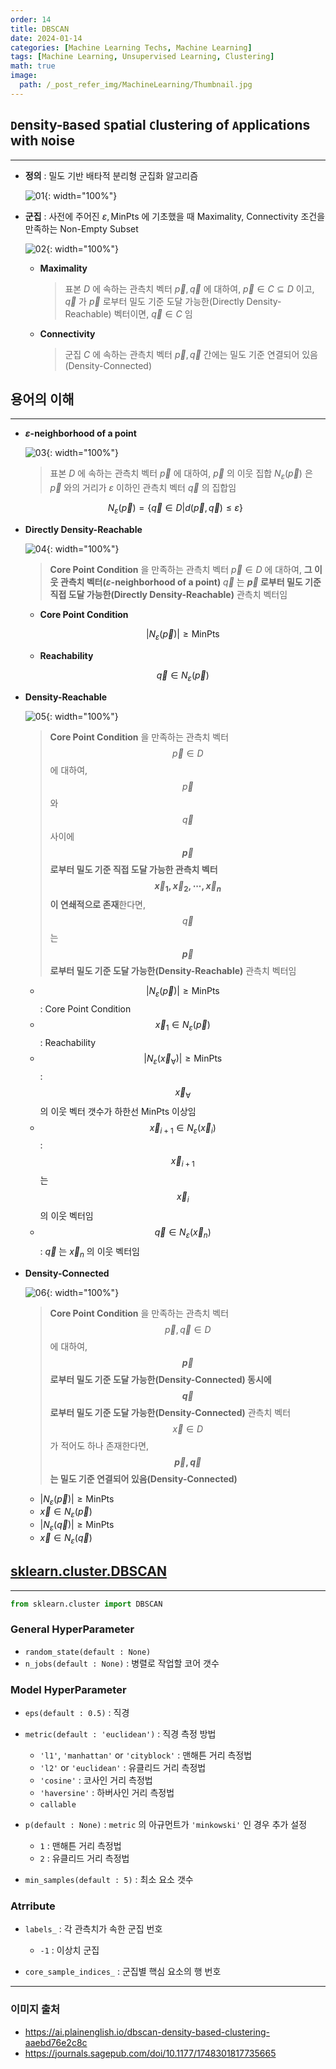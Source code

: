 ```yaml
---
order: 14
title: DBSCAN
date: 2024-01-14
categories: [Machine Learning Techs, Machine Learning]
tags: [Machine Learning, Unsupervised Learning, Clustering]
math: true
image:
  path: /_post_refer_img/MachineLearning/Thumbnail.jpg
---
```


## `D`ensity-`B`ased `S`patial `C`lustering of `A`pplications with `N`oise
-----

- **정의** : 밀도 기반 배타적 분리형 군집화 알고리즘

    ![01](/_post_refer_img/MachineLearning/14-01.png){: width="100%"}

- **군집** : 사전에 주어진 $\varepsilon, \text{MinPts}$ 에 기초했을 때 Maximality, Connectivity 조건을 만족하는 Non-Empty Subset

    ![02](/_post_refer_img/MachineLearning/14-02.png){: width="100%"}

    - **Maximality**

        > 표본 $D$ 에 속하는 관측치 벡터 $\overrightarrow{p}, \overrightarrow{q}$ 에 대하여, $\overrightarrow{p} \in C \subseteq D$ 이고, $\overrightarrow{q}$ 가 $\overrightarrow{p}$ 로부터 밀도 기준 도달 가능한(Directly Density-Reachable) 벡터이면, $\overrightarrow{q} \in C$ 임

    - **Connectivity**

        > 군집 $C$ 에 속하는 관측치 벡터 $\overrightarrow{p}, \overrightarrow{q}$ 간에는 밀도 기준 연결되어 있음(Density-Connected)

## 용어의 이해
-----

- **$\varepsilon$-neighborhood of a point**

    ![03](/_post_refer_img/MachineLearning/14-03.png){: width="100%"}

    > 표본 $D$ 에 속하는 관측치 벡터 $\overrightarrow{p}$ 에 대하여, $\overrightarrow{p}$ 의 이웃 집합 $N_{\varepsilon}(\overrightarrow{p})$ 은 $\overrightarrow{p}$ 와의 거리가 $\varepsilon$ 이하인 관측치 벡터 $\overrightarrow{q}$ 의 집합임

    $$
    N_{\varepsilon}(\overrightarrow{p})
    =\{\overrightarrow{q} \in D \big| d(\overrightarrow{p},\overrightarrow{q}) \le \varepsilon\}
    $$

- **Directly Density-Reachable**

    ![04](/_post_refer_img/MachineLearning/14-04.jpg){: width="100%"}

    > **Core Point Condition** 을 만족하는 관측치 벡터 $\overrightarrow{p} \in D$ 에 대하여, **그 이웃 관측치 벡터($\varepsilon$-neighborhood of a point)** $\overrightarrow{q}$ 는 **$\overrightarrow{p}$ 로부터 밀도 기준 직접 도달 가능한(Directly Density-Reachable)** 관측치 벡터임

    - **Core Point Condition**

        $$
        |N_{\varepsilon}(\overrightarrow{p})| \ge \text{MinPts}
        $$

    - **Reachability**

        $$
        \overrightarrow{q} \in N_{\varepsilon}(\overrightarrow{p})
        $$

- **Density-Reachable**

    ![05](/_post_refer_img/MachineLearning/14-05.jpg){: width="100%"}

    > **Core Point Condition** 을 만족하는 관측치 벡터 $$\overrightarrow{p} \in D$$ 에 대하여, $$\overrightarrow{p}$$ 와 $$\overrightarrow{q}$$ 사이에 **$$\overrightarrow{p}$$ 로부터 밀도 기준 직접 도달 가능한 관측치 벡터 $$\overrightarrow{x}_{1},\overrightarrow{x}_{2},\cdots,\overrightarrow{x}_{n}$$ 이 연쇄적으로 존재**한다면, $$\overrightarrow{q}$$ 는 **$$\overrightarrow{p}$$ 로부터 밀도 기준 도달 가능한(Density-Reachable)** 관측치 벡터임

    - $$\vert N_{\varepsilon}(\overrightarrow{p})\vert \ge \text{MinPts}$$ : Core Point Condition
    - $$\overrightarrow{x}_{1} \in N_{\varepsilon}(\overrightarrow{p})$$ : Reachability
    - $$\vert N_{\varepsilon}(\overrightarrow{x}_{\forall})\vert \ge \text{MinPts}$$ : $$\overrightarrow{x}_{\forall}$$ 의 이웃 벡터 갯수가 하한선 $\text{MinPts}$ 이상임
    - $$\overrightarrow{x}_{i+1} \in N_{\varepsilon}(\overrightarrow{x}_{i})$$ : $$\overrightarrow{x}_{i+1}$$ 는 $$\overrightarrow{x}_{i}$$ 의 이웃 벡터임
    - $$\overrightarrow{q} \in N_{\varepsilon}(\overrightarrow{x}_{n})$$ : $\overrightarrow{q}$ 는 $\overrightarrow{x}_{n}$ 의 이웃 벡터임

- **Density-Connected**

    ![06](/_post_refer_img/MachineLearning/14-06.jpeg){: width="100%"}

    > **Core Point Condition** 을 만족하는 관측치 벡터 $$\overrightarrow{p},\overrightarrow{q} \in D$$ 에 대하여, **$$\overrightarrow{p}$$ 로부터 밀도 기준 도달 가능한(Density-Connected) 동시에 $$\overrightarrow{q}$$ 로부터 밀도 기준 도달 가능한(Density-Connected)** 관측치 벡터 $$\overrightarrow{x} \in D$$ 가 적어도 하나 존재한다면, **$$\overrightarrow{p},\overrightarrow{q}$$ 는 밀도 기준 연결되어 있음(Density-Connected)**

    - $\vert N_{\varepsilon}(\overrightarrow{p})\vert \ge \text{MinPts}$
    - $\overrightarrow{x} \in N_{\varepsilon}(\overrightarrow{p})$
    - $\vert N_{\varepsilon}(\overrightarrow{q})\vert \ge \text{MinPts}$
    - $\overrightarrow{x} \in N_{\varepsilon}(\overrightarrow{q})$

## [sklearn.cluster.DBSCAN](https://scikit-learn.org/stable/modules/generated/sklearn.cluster.DBSCAN.html)
-----

```python
from sklearn.cluster import DBSCAN
```

### General HyperParameter

- `random_state(default : None)`
- `n_jobs(default : None)` : 병렬로 작업할 코어 갯수

### Model HyperParameter

- `eps(default : 0.5)` : 직경

- `metric(default : 'euclidean')` : 직경 측정 방법
    - `'l1'`, `'manhattan'` or `'cityblock'` : 맨해튼 거리 측정법
    - `'l2'` or `'euclidean'` : 유클리드 거리 측정법
    - `'cosine'` : 코사인 거리 측정법
    - `'haversine'` : 하버사인 거리 측정법
    - `callable`

- `p(default : None)` : `metric` 의 아규먼트가 `'minkowski'` 인 경우 추가 설정
    - `1` : 맨해튼 거리 측정법
    - `2` : 유클리드 거리 측정법

- `min_samples(default : 5)` : 최소 요소 갯수

### Atrribute

- `labels_` : 각 관측치가 속한 군집 번호
    - `-1` : 이상치 군집

- `core_sample_indices_` : 군집별 핵심 요소의 행 번호

-----

### 이미지 출처

- https://ai.plainenglish.io/dbscan-density-based-clustering-aaebd76e2c8c
- https://journals.sagepub.com/doi/10.1177/1748301817735665